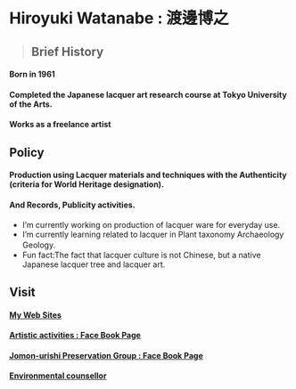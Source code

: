 # Hiroyuki Watanabe : 渡邊博之

> ## Brief History
#### Born in 1961
#### Completed the Japanese lacquer art research course at Tokyo University of the Arts.
#### Works as a freelance artist

## Policy
#### Production using Lacquer materials and techniques with the Authenticity (criteria for World Heritage designation).
#### And Records, Publicity activities.
- I’m currently working on production of lacquer ware for everyday use.
- I’m currently learning related to lacquer in Plant taxonomy Archaeology Geology.　
- Fun fact:The fact that lacquer culture is not Chinese, but a native Japanese lacquer tree and lacquer art.

## Visit
#### [My Web Sites](https://urushi-watanabe.com)
#### [Artistic activities : Face Book Page](https://www.facebook.com/urawa.urushi.watanabe)
#### [Jomon-urishi Preservation Group : Face Book Page](https://www.facebook.com/jomonurushi)
#### [Environmental counsellor](https://edu.env.go.jp/counsel/list/detail.php?id=1998203001&sort=new&p=1&d[n]=%E6%B8%A1%E8%BE%BA%E3%80%80%E5%8D%9A%E4%B9%8B)


